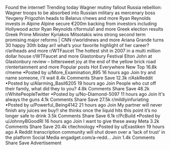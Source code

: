Found the internet!
Trending today
Wagner mutiny fallout
Russia rebellion: Wagner troops to be absorbed into Russian military as mercenary boss Yevgeny Prigozhin heads to Belarus
r/news and more
Ryan Reynolds invests in Alpine
Alpine secure €200m backing from investors including Hollywood actor Ryan Reynolds
r/formula1 and more
Greek election results
Greek Prime Minister Kyriakos Mitsotakis wins strong second term promising major reforms | CNN
r/worldnews and more
Ariana Grande turns 30
happy 30th bday ari! what’s your favorite highlight of her career?
r/ariheads and more
r/WTFaucet
The hottest shit in 2007 in a multi million dollar house
r/WTFaucet and more
Glastonbury Festival
Elton John at Glastonbury review – bittersweet joy at the end of the yellow brick road
r/entertainment and more
Popular posts
Hot
Everywhere
New
Top
16.8k
r/meme
•Posted by
u/More_Examination_895
16 hours ago
Join
try and name someone, i'll wait
8.4k Comments
Share
Save
12.3k
r/AskReddit
•Posted by
u/Alarming_Basil6205
19 hours ago
Join
People who cut off their family, what did they to you?
4.8k Comments
Share
Save
48.2k
r/WhitePeopleTwitter
•Posted by
u/No-Diamond-5097
11 hours ago
Join
It's always the guns
4.1k Comments
Share
Save
27.5k
r/mildlyinfuriating
•Posted by
u/Powerful_Being4142
21 hours ago
Join
My partner will never finish any juices we buy!! she thinks once the liquid hits this point it’s no longer safe to drink
3.5k Comments
Share
Save
6.1k
r/PcBuild
•Posted by
u/JohnnyBGoodRI
16 hours ago
Join
I want to give these away
Meta
3.2k Comments
Share
Save
20.4k
r/technology
•Posted by
u/Exastiken
19 hours ago
A Reddit transcription community will shut down over a 'lack of trust' in the platform
Social Media
engadget.com/a-redd...
Join
1.4k Comments
Share
Save
Advertisement